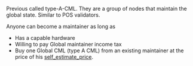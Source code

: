 Previous called type-A-CML. They are a group of nodes that maintain the global state. Similar to POS validators.

Anyone can become a maintainer as long as

* Has a capable hardware
* Willing to pay Global maintainer income tax
* Buy one Global CML (type A CML) from an existing maintainer at the price of his [self_estimate_price](self_estimate_price.md).  
